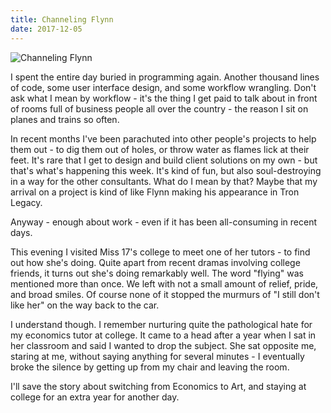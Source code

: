 ```yaml
---
title: Channeling Flynn
date: 2017-12-05
---
```


![Channeling Flynn](https://source.unsplash.com/s9CC2SKySJM/1600x900)

I spent the entire day buried in programming again. Another thousand lines of code, some user interface design, and some workflow wrangling. Don't ask what I mean by workflow - it's the thing I get paid to talk about in front of rooms full of business people all over the country - the reason I sit on planes and trains so often.

In recent months I've been parachuted into other people's projects to help them out - to dig them out of holes, or throw water as flames lick at their feet. It's rare that I get to design and build client solutions on my own - but that's what's happening this week. It's kind of fun, but also soul-destroying in a way for the other consultants. What do I mean by that? Maybe that my arrival on a project is kind of like Flynn making his appearance in Tron Legacy.

Anyway - enough about work - even if it has been all-consuming in recent days.

This evening I visited Miss 17's college to meet one of her tutors - to find out how she's doing. Quite apart from recent dramas involving college friends, it turns out she's doing remarkably well. The word "flying" was mentioned more than once. We left with not a small amount of relief, pride, and broad smiles. Of course none of it stopped the murmurs of "I still don't like her" on the way back to the car.

I understand though. I remember nurturing quite the pathological hate for my economics tutor at college. It came to a head after a year when I sat in her classroom and said I wanted to drop the subject. She sat opposite me, staring at me, without saying anything for several minutes - I eventually broke the silence by getting up from my chair and leaving the room.

I'll save the story about switching from Economics to Art, and staying at college for an extra year for another day.